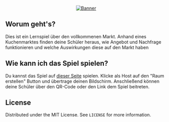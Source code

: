 <br />
<p align="center">
  <a href="https://github.com/gnmyt/PerfectMarketGame">
    <picture>
        <source media="(prefers-color-scheme: dark)" srcset="https://i.imgur.com/9hgyWqU.png">
        <img alt="Banner" src="https://i.imgur.com/PPerFGc.png">
    </picture>
  </a>
</p>

## Worum geht's?

Dies ist ein Lernspiel über den vollkommenen Markt.
Anhand eines Kuchenmarktes finden deine Schüler heraus, wie Angebot und Nachfrage funktionieren und welche Auswirkungen
diese auf den Markt haben

## Wie kann ich das Spiel spielen?

Du kannst das Spiel auf [dieser Seite](https://pmg.gnmyt.dev) spielen.
Klicke als Host auf den "Raum erstellen" Button und übertrage deinen Bildschirm. Anschließend können deine Schüler
über den QR-Code oder den Link dem Spiel beitreten.

## License

Distributed under the MIT License. See `LICENSE` for more information.